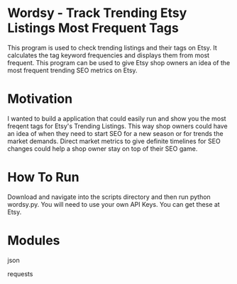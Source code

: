 # Wordsy - Track Trending Etsy Listings Most Frequent Tags

This program is used to check trending listings and their tags on Etsy.  It calculates the tag keyword frequencies and displays them from most frequent. This program can be used to give Etsy shop owners an idea of the most frequent trending SEO metrics on Etsy.

# Motivation

I wanted to build a application that could easily run and show you the most freqent tags for Etsy's Trending Listings. This way shop owners could have an idea of when they need to start SEO for a new season or for trends the market demands. Direct market metrics to give definite timelines for SEO changes could help a shop owner stay on top of their SEO game. 

# How To Run

Download and navigate into the scripts directory and then run python wordsy.py. You will need to use your own API Keys. You can get these at Etsy.

# Modules

json

requests

